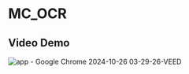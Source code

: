 # MC_OCR

## Video Demo


![app - Google Chrome 2024-10-26 03-29-26-VEED](https://github.com/user-attachments/assets/7eddcd85-e68f-4dc9-9c8e-d9a0e1875008)
